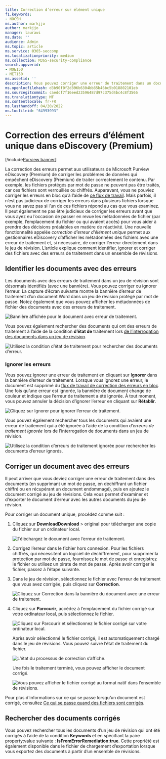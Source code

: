 ```yaml
---
title: Correction d’erreur sur élément unique
f1.keywords:
- NOCSH
ms.author: markjjo
author: markjjo
manager: laurawi
ms.date: ''
audience: Admin
ms.topic: article
ms.service: O365-seccomp
ms.localizationpriority: medium
ms.collection: M365-security-compliance
search.appverid:
- MOE150
- MET150
ms.assetid: ''
description: Vous pouvez corriger une erreur de traitement dans un document d’un jeu de révision dans eDiscovery (Premium) sans avoir à suivre le processus de correction des erreurs en bloc.
ms.openlocfilehash: d3b90f0f2d396b6304bb85b46bc5b018802101eb
ms.sourcegitcommit: caedcf7f16eed23596487d97c375d4bc4c8f3566
ms.translationtype: MT
ms.contentlocale: fr-FR
ms.lasthandoff: 04/20/2022
ms.locfileid: "64993993"
---
```

# <a name="single-item-error-remediation-in-ediscovery-premium"></a>Correction des erreurs d’élément unique dans eDiscovery (Premium)

[!include[Purview banner](../includes/purview-rebrand-banner.md)]

La correction des erreurs permet aux utilisateurs de Microsoft Purview eDiscovery (Premium) de corriger les problèmes de données qui empêchent eDiscovery (Premium) de traiter correctement le contenu. Par exemple, les fichiers protégés par mot de passe ne peuvent pas être traités, car ces fichiers sont verrouillés ou chiffrés. Auparavant, vous ne pouviez corriger les erreurs en bloc qu’à l’aide de [ce flux de travail](error-remediation-when-processing-data-in-advanced-ediscovery.md). Mais parfois, il n’est pas judicieux de corriger les erreurs dans plusieurs fichiers lorsque vous ne savez pas si l’un de ces fichiers répond au cas que vous examinez. Il peut également ne pas être judicieux de corriger les erreurs avant que vous ayez eu l’occasion de passer en revue les métadonnées de fichier (par exemple, l’emplacement du fichier ou qui avaient accès) pour vous aider à prendre des décisions préalables en matière de réactivité. Une nouvelle fonctionnalité appelée *correction d’erreur d’élément unique* permet aux gestionnaires eDiscovery d’afficher les métadonnées des fichiers avec une erreur de traitement et, si nécessaire, de corriger l’erreur directement dans le jeu de révision. L’article explique comment identifier, ignorer et corriger des fichiers avec des erreurs de traitement dans un ensemble de révisions.

## <a name="identify-documents-with-errors"></a>Identifier les documents avec des erreurs

Les documents avec des erreurs de traitement dans un jeu de révision sont désormais identifiés (avec une bannière). Vous pouvez corriger ou ignorer l’erreur. La capture d’écran suivante montre la bannière d’erreur de traitement d’un document Word dans un jeu de révision protégé par mot de passe. Notez également que vous pouvez afficher les métadonnées de fichier des documents avec des erreurs de traitement.

![Bannière affichée pour le document avec erreur de traitement.](../media/SIERimage1.png)

Vous pouvez également rechercher des documents qui ont des erreurs de traitement à l’aide de la condition **d’état de** traitement lors [de l’interrogation des documents dans un jeu de révision](review-set-search.md).

![Utilisez la condition d’état de traitement pour rechercher des documents d’erreur.](../media/SIERimage2.png)

### <a name="ignore-errors"></a>Ignorer les erreurs

Vous pouvez ignorer une erreur de traitement en cliquant sur **Ignorer** dans la bannière d’erreur de traitement. Lorsque vous ignorez une erreur, le document est supprimé du [flux de travail de correction des erreurs en bloc](error-remediation-when-processing-data-in-advanced-ediscovery.md). Une fois qu’une erreur est ignorée, la bannière de document change de couleur et indique que l’erreur de traitement a été ignorée. À tout moment, vous pouvez annuler la décision d’ignorer l’erreur en cliquant sur **Rétablir**.

![Cliquez sur Ignorer pour ignorer l’erreur de traitement.](../media/SIERimage3.png)

Vous pouvez également rechercher tous les documents qui avaient une erreur de traitement qui a été ignorée à l’aide de la condition *d’erreurs de traitement ignorée* lors de l’interrogation de documents dans un jeu de révision.

![Utilisez la condition d’erreurs de traitement ignorée pour rechercher les documents d’erreur ignorés.](../media/SIERimage4.png)

## <a name="remediate-a-document-with-errors"></a>Corriger un document avec des erreurs

Il peut arriver que vous deviez corriger une erreur de traitement dans des documents (en supprimant un mot de passe, en déchiffrant un fichier chiffré ou en récupérant un document endommagé), puis en ajoutez le document corrigé au jeu de révisions. Cela vous permet d’examiner et d’exporter le document d’erreur avec les autres documents du jeu de révision. 

Pour corriger un document unique, procédez comme suit :

1. Cliquez sur **DownloadDownload**  >  original pour télécharger une copie du fichier sur un ordinateur local.

   ![Téléchargez le document avec l’erreur de traitement.](../media/SIERimage5.png)

2. Corrigez l’erreur dans le fichier hors connexion. Pour les fichiers chiffrés, qui nécessitent un logiciel de déchiffrement, pour supprimer la protection par mot de passe, fournissez le mot de passe et enregistrez le fichier ou utilisez un pirate de mot de passe. Après avoir corriger le fichier, passez à l’étape suivante.

3. Dans le jeu de révision, sélectionnez le fichier avec l’erreur de traitement que vous avez corrigée, puis cliquez sur **Correction**.

   ![Cliquez sur Correction dans la bannière du document avec une erreur de traitement.](../media/SIERimage6.png)


4. Cliquez sur **Parcourir**, accédez à l’emplacement du fichier corrigé sur votre ordinateur local, puis sélectionnez le fichier.

   ![Cliquez sur Parcourir et sélectionnez le fichier corrigé sur votre ordinateur local.](../media/SIERimage7.png)

    Après avoir sélectionné le fichier corrigé, il est automatiquement chargé dans le jeu de révisions. Vous pouvez suivre l’état de traitement du fichier.

    ![L’état du processus de correction s’affiche.](../media/SIERimage8.png)

   Une fois le traitement terminé, vous pouvez afficher le document corrigé.

    ![Vous pouvez afficher le fichier corrigé au format natif dans l’ensemble de révisions.](../media/SIERimage9.png)

Pour plus d’informations sur ce qui se passe lorsqu’un document est corrigé, consultez [Ce qui se passe quand des fichiers sont corrigés](error-remediation-when-processing-data-in-advanced-ediscovery.md#what-happens-when-files-are-remediated).

## <a name="search-for-remediated-documents"></a>Rechercher des documents corrigés

Vous pouvez rechercher tous les documents d’un jeu de révision qui ont été corrigés à l’aide de la condition **Keywords** et en spécifiant la paire property:value suivante : **IsFromErrorRemediation:true**. Cette propriété est également disponible dans le fichier de chargement d’exportation lorsque vous exportez des documents à partir d’un ensemble de révisions.
